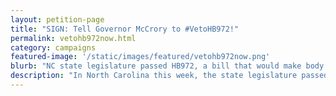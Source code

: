 ```yaml
---
layout: petition-page
title: "SIGN: Tell Governor McCrory to #VetoHB972!"
permalink: vetohb972now.html
category: campaigns
featured-image: '/static/images/featured/vetohb972now.png'
blurb: "NC state legislature passed HB972, a bill that would make body and dash cam footage NOT accessible to the public."
description: "In North Carolina this week, the state legislature passed House Bill 972: a bill that gives police departments direct control, and greater discretion, over how and under which circumstances this crucial video footage is released to the public. We have to convince Gov. Pat McCrory to veto the bill -- or it becomes the law."
---
```


<link href='https://actionnetwork.org/css/style-embed-whitelabel.css' rel='stylesheet' type='text/css' /><script>window.yepnope || document.write('<script src="https://actionnetwork.org/includes/js/yepnope154-min.js"><\/script>');</script><script src='https://actionnetwork.org/widgets/v2/petition/sign-tell-gov-mccrory-to-veto-hb972?format=js&source=widget&style=full'></script><div id='can-petition-area-sign-tell-gov-mccrory-to-veto-hb972' style='width: 100%'><!-- this div is the target for our HTML insertion --></div>